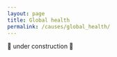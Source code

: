 ```yaml
---
layout: page
title: Global health
permalink: /causes/global_health/
---
```


🚧 under construction 🚧
